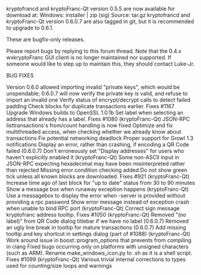 kryptofrancd and kryptoFranc-Qt version 0.5.5 are now available for download at:
Windows: installer | zip (sig)
Source: tar.gz
kryptofrancd and kryptoFranc-Qt version 0.6.0.7 are also tagged in git, but it is recommended to upgrade to 0.6.1.

These are bugfix-only releases.

Please report bugs by replying to this forum thread. Note that the 0.4.x wxkryptoFranc GUI client is no longer maintained nor supported. If someone would like to step up to maintain this, they should contact Luke-Jr.

BUG FIXES

Version 0.6.0 allowed importing invalid "private keys", which would be unspendable; 0.6.0.7 will now verify the private key is valid, and refuse to import an invalid one
Verify status of encrypt/decrypt calls to detect failed padding
Check blocks for duplicate transactions earlier. Fixes #1167
Upgrade Windows builds to OpenSSL 1.0.1b
Set label when selecting an address that already has a label. Fixes #1080 (kryptoFranc-Qt)
JSON-RPC listtransactions's from/count handling is now fixed
Optimize and fix multithreaded access, when checking whether we already know about transactions
Fix potential networking deadlock
Proper support for Growl 1.3 notifications
Display an error, rather than crashing, if encoding a QR Code failed (0.6.0.7)
Don't erroneously set "Display addresses" for users who haven't explicitly enabled it (kryptoFranc-Qt)
Some non-ASCII input in JSON-RPC expecting hexadecimal may have been misinterpreted rather than rejected
Missing error condition checking added
Do not show green tick unless all known blocks are downloaded. Fixes #921 (kryptoFranc-Qt)
Increase time ago of last block for "up to date" status from 30 to 90 minutes
Show a message box when runaway exception happens (kryptoFranc-Qt)
Use a messagebox to display the error when -server is provided without providing a rpc password
Show error message instead of exception crash when unable to bind RPC port (kryptoFranc-Qt)
Correct sign message kryptofranc address tooltip. Fixes #1050 (kryptoFranc-Qt)
Removed "(no label)" from QR Code dialog titlebar if we have no label (0.6.0.7)
Removed an ugly line break in tooltip for mature transactions (0.6.0.7)
Add missing tooltip and key shortcut in settings dialog (part of #1088) (kryptoFranc-Qt)
Work around issue in boost::program_options that prevents from compiling in clang
Fixed bugs occurring only on platforms with unsigned characters (such as ARM).
Rename make_windows_icon.py to .sh as it is a shell script. Fixes #1099 (kryptoFranc-Qt)
Various trivial internal corrections to types used for counting/size loops and warnings
